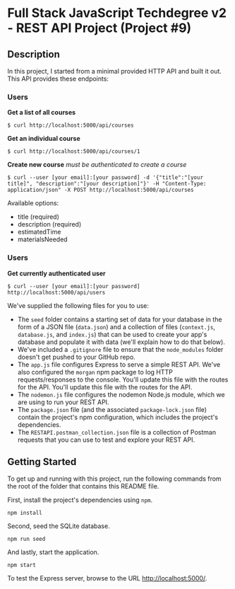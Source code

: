 
# Full Stack JavaScript Techdegree v2 - REST API Project (Project #9)
## Description
In this project, I started from a minimal provided HTTP API and built it out.
This API provides these endpoints:
### Users
**Get a list of all courses**
```
$ curl http://localhost:5000/api/courses
```

**Get an individual course**
```
$ curl http://localhost:5000/api/courses/1
```

**Create new course**
*must be authenticated to create a course*
```
$ curl --user [your email]:[your password] -d '{"title":"[your title]", "description":"[your description]"}' -H "Content-Type: application/json" -X POST http://localhost:5000/api/courses
```
Available options:
- title (required)
- description (required)
- estimatedTime
- materialsNeeded



### Users
**Get currently authenticated user**
```
$ curl --user [your email]:[your password] http://localhost:5000/api/users
```


We've supplied the following files for you to use: 

* The `seed` folder contains a starting set of data for your database in the form of a JSON file (`data.json`) and a collection of files (`context.js`, `database.js`, and `index.js`) that can be used to create your app's database and populate it with data (we'll explain how to do that below).
* We've included a `.gitignore` file to ensure that the `node_modules` folder doesn't get pushed to your GitHub repo.
* The `app.js` file configures Express to serve a simple REST API. We've also configured the `morgan` npm package to log HTTP requests/responses to the console. You'll update this file with the routes for the API. You'll update this file with the routes for the API.
* The `nodemon.js` file configures the nodemon Node.js module, which we are using to run your REST API.
* The `package.json` file (and the associated `package-lock.json` file) contain the project's npm configuration, which includes the project's dependencies.
* The `RESTAPI.postman_collection.json` file is a collection of Postman requests that you can use to test and explore your REST API.

## Getting Started

To get up and running with this project, run the following commands from the root of the folder that contains this README file.

First, install the project's dependencies using `npm`.

```
npm install

```

Second, seed the SQLite database.

```
npm run seed
```

And lastly, start the application.

```
npm start
```

To test the Express server, browse to the URL [http://localhost:5000/](http://localhost:5000/).
